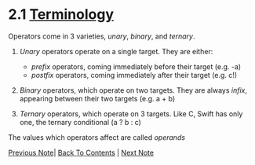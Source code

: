 # 2.1 [Terminology](https://developer.apple.com/library/content/documentation/Swift/Conceptual/Swift_Programming_Language/BasicOperators.html#//apple_ref/doc/uid/TP40014097-CH6-ID61)

Operators come in 3 varieties, *unary*, *binary*, and *ternary*.

1. *Unary* operators operate on a single target. They are either:
    * *prefix* operators, coming immediately before their target (e.g. -a)
    * *postfix* operators, coming immediately after their target (e.g. c!)

2. *Binary* operators, which operate on two targets. They are always *infix*, appearing between their two targets (e.g. a + b)
3. *Ternary* operators, which operate on 3 targets. Like C, Swift has only one, the ternary conditional (a ? b : c)

The values which operators affect are called *operands*

[Previous Note](../2%20-%20Basic%20Operators/2.0%20-%20Basic%20Operators.md)| [Back To Contents](https://github.com/Firanus/swift-language-guide-notes) |  [Next Note](../2%20-%20Basic%20Operators/2.2%20-%20The%20Arithmetic%2C%20Assignment%20and%20Logical%20Operators.md)